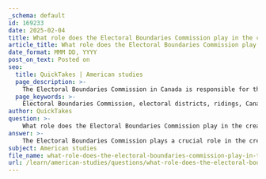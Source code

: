 ```yaml
---
_schema: default
id: 169233
date: 2025-02-04
title: What role does the Electoral Boundaries Commission play in the creation of electoral districts?
article_title: What role does the Electoral Boundaries Commission play in the creation of electoral districts?
date_format: MMM DD, YYYY
post_on_text: Posted on
seo:
  title: QuickTakes | American studies
  page_description: >-
    The Electoral Boundaries Commission in Canada is responsible for the creation and adjustment of electoral districts, ensuring fair representation based on population changes through an independent, consultative process.
  page_keywords: >-
    Electoral Boundaries Commission, electoral districts, ridings, Canada, redrawing boundaries, population representation, independent body, public consultation, final recommendations, adjustment of boundaries
author: QuickTakes
question: >-
    What role does the Electoral Boundaries Commission play in the creation of electoral districts?
answer: >-
    The Electoral Boundaries Commission plays a crucial role in the creation and adjustment of electoral districts, also known as ridings, in Canada. This independent body is responsible for redrawing the boundaries of electoral districts every ten years, following the national census. The primary objective of the commission is to ensure fair representation in the House of Commons based on the distribution of the population across the country.\n\nHere are the key functions and responsibilities of the Electoral Boundaries Commission:\n\n1. **Population Representation**: The commission analyzes population data collected during the census to determine how electoral districts should be adjusted. This ensures that each district has a roughly equal number of constituents, reflecting changes in population distribution over time.\n\n2. **Independence**: The commission operates independently of political influence. Its members are appointed to ensure that the process of redrawing boundaries is impartial and focused solely on achieving fair representation rather than serving political interests.\n\n3. **Public Consultation**: The commission often engages in public consultations, allowing citizens and stakeholders to provide input on proposed boundary changes. This process helps to address community concerns and ensures that local interests are considered.\n\n4. **Final Recommendations**: After completing its review and consultations, the commission submits its recommendations for new electoral boundaries to the government. These recommendations are then implemented, leading to the establishment of new electoral districts for the upcoming elections.\n\n5. **Adjustment of Boundaries**: The commission's work is essential in adjusting boundaries to reflect demographic changes, such as population growth or decline in specific areas. This is particularly important in regions experiencing significant migration or urbanization.\n\nIn summary, the Electoral Boundaries Commission is vital for maintaining the integrity of the electoral system in Canada by ensuring that electoral districts are fairly and accurately drawn in accordance with population changes, thereby promoting equitable representation in the legislative process.
subject: American studies
file_name: what-role-does-the-electoral-boundaries-commission-play-in-the-creation-of-electoral-districts.md
url: /learn/american-studies/questions/what-role-does-the-electoral-boundaries-commission-play-in-the-creation-of-electoral-districts
---
```


&nbsp;